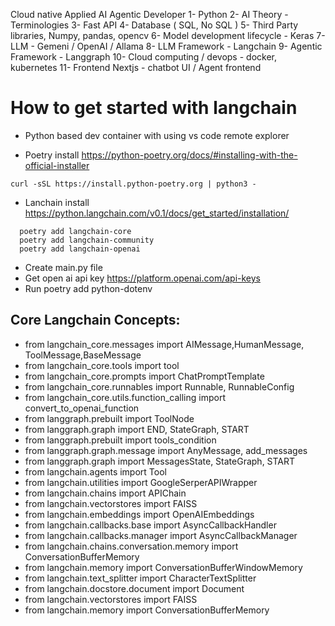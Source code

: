 Cloud native Applied AI Agentic Developer
1- Python 
2- AI Theory - Terminologies
3- Fast API 
4- Database ( SQL, No SQL ) 
5- Third Party libraries, Numpy, pandas, opencv
6- Model development lifecycle - Keras
7- LLM - Gemeni / OpenAI / Allama 
8- LLM Framework - Langchain
9- Agentic Framework - Langgraph
10- Cloud computing / devops - docker, kubernetes 
11- Frontend Nextjs - chatbot UI / Agent frontend



# How to get started with langchain
- Python based dev container with using vs code remote explorer

- Poetry install https://python-poetry.org/docs/#installing-with-the-official-installer

``` curl -sSL https://install.python-poetry.org | python3 - ```

- Lanchain install https://python.langchain.com/v0.1/docs/get_started/installation/

```
  poetry add langchain-core
  poetry add langchain-community
  poetry add langchain-openai
```
- Create main.py file
- Get open ai api key https://platform.openai.com/api-keys
- Run   poetry add python-dotenv

## Core Langchain Concepts: 
- from langchain_core.messages import AIMessage,HumanMessage, ToolMessage,BaseMessage
- from langchain_core.tools import tool
- from langchain_core.prompts import ChatPromptTemplate
- from langchain_core.runnables import Runnable, RunnableConfig
- from langchain_core.utils.function_calling import convert_to_openai_function
- from langgraph.prebuilt import ToolNode
- from langgraph.graph import END, StateGraph, START
- from langgraph.prebuilt import tools_condition
- from langgraph.graph.message import AnyMessage, add_messages
- from langgraph.graph import MessagesState, StateGraph, START
- from langchain.agents import Tool
- from langchain.utilities import GoogleSerperAPIWrapper
- from langchain.chains import APIChain
- from langchain.vectorstores import FAISS
- from langchain.embeddings import OpenAIEmbeddings
- from langchain.callbacks.base import AsyncCallbackHandler
- from langchain.callbacks.manager import AsyncCallbackManager
- from langchain.chains.conversation.memory import ConversationBufferMemory
- from langchain.memory import ConversationBufferWindowMemory
- from langchain.text_splitter import CharacterTextSplitter
- from langchain.docstore.document import Document
- from langchain.vectorstores import FAISS
- from langchain.memory import ConversationBufferMemory



  
